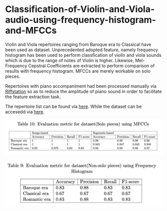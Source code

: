 # Classification-of-Violin-and-Viola-audio-using-frequency-histogram-and-MFCCs
Violin and Viola repertoires ranging from Baroque era to Classical have been used as dataset. Unprecedented adopted feature, namely frequency histogram has been used to perform classfication of violin and viola sounds which is due to the range of notes of Violin is higher. Likewise, Mel-Frequency Cepstral Coefficients are extracted to perform comparison of results with frequency histogram. MFCCs are merely workable on solo pieces.

Repertoires with piano accompaniment had been processed manually via [Riffstation](https://www.filehorse.com/download-riffstation/) so as to reduce the amplitude of piano sound in order to facilitate the feature extraction task. 

The repertoire list can be found via [here](https://drive.google.com/file/d/10VEpMCM29PqYLDzs8sPQ3BQWvhrJGYUQ/view?usp=sharing). While the dataset can be accesedd via [here](https://drive.google.com/drive/folders/1SrMzkLLfkATPzMtqWcfpFZZB5PHZOAR6?usp=sharing). 

![result1](/result1.png)

![result2](/result2.png)
